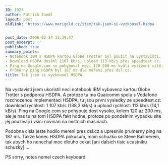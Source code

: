 ```yaml
---
ID: 1927
author: Patrick Zandl
layout: post
oldlink: 'https://www.marigold.cz/item/tak-jsem-si-vyzkousel-hsdpa

  '
post_date: 2006-02-14 13:39:47
post_excerpt: ''
published: true
summary_points:
- Notebook IBM s HSDPA kartou Globe Trotter byl použit na výstavišti.
- Download HSDPA dosáhl 1107 kb/s, upload 113 kb/s přes speedtest.cz.
- Ping na Google.com se pohyboval mezi 120-200 ms kvůli vytížení sítě.
- Průměrný ping HSDPA byl 187 ms dle měření přes dsl.cz.
title: Tak jsem si vyzkousel HSDPA
---
```


<p>Na vystavisti jsem ukoristil neci notebook IBM vybavenz kartou Globe Trotter s podporou HSDPA. A protoze tu ma Qualcomm spolu s Vodafone rozchozenou implementaci HSDPA, tu jsou prvni vysledky ze speedtest.cz: download rychlost: 1 107 kb/s (138,3 kB/s) a upload rychlost: 113 kb/s (14,1 kB/s). Ping na Google.com se pohybuje dost vysoko, kolem 120 az 200 ms, ale je nas tu na tom HSDPA fakt hodne, protoze po pondelnim vypadku site jej pouzivaji i vsici novinari na mistnich masinach. </p>

<p>Podobna cisla jeste hodilo mereni pres dsl.cz a upresnilo prumerny ping na 187 ms. Takze konec HSDPA pokusum, mam schuzku se Steve Ballmerem, tak abych ho nenechal moc dlouho cekat [ani dalsich tisic ucastniku schuzky] ...</p>

<p>PS sorry, notes nemel czech keyboard.
</p>